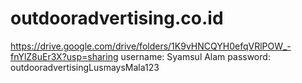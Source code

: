 # outdooradvertising.co.id

https://drive.google.com/drive/folders/1K9vHNCQYH0efqVRlPOW_-fnYlZ8uEr3X?usp=sharing
username: Syamsul Alam
password: outdooradvertisingLusmaysMala123
